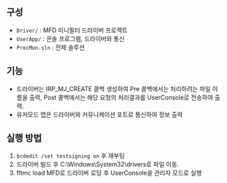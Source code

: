 ## 구성
- `Driver/` : MFD 미니필터 드라이버 프로젝트
- `UserApp/` : 콘솔 프로그램, 드라이버와 통신
- `ProcMon.sln` : 전체 솔루션

## 기능
- 드라이버는 IRP_MJ_CREATE 콜백 생성하여 Pre 콜백에서는 처리하려는 파일 이름을 출력, Post 콜백에서는 해당 요청의 처리결과를 UserConsole로 전송하여 출력.
- 유저모드 앱은 드라이버와 커뮤니케이션 포트로 통신하여 정보 출력

## 실행 방법
1. `bcdedit /set testsigning on` 후 재부팅
2. 드라이버 빌드 후 C:\Windows\System32\drivers로 파일 이동.
3. fltmc load MFD로 드라이버 로딩 후 UserConsole을 관리자 모드로 실행
